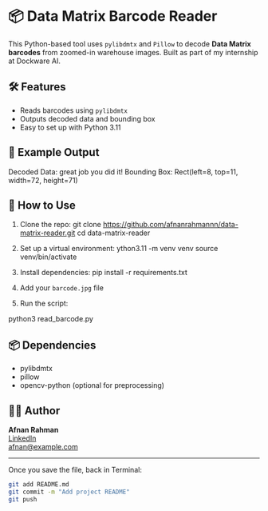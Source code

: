 # 📦 Data Matrix Barcode Reader

This Python-based tool uses `pylibdmtx` and `Pillow` to decode **Data Matrix barcodes** from zoomed-in warehouse images. Built as part of my internship at Dockware AI.

## 🛠️ Features

- Reads barcodes using `pylibdmtx`
- Outputs decoded data and bounding box
- Easy to set up with Python 3.11

## 🧪 Example Output

Decoded Data: great job you did it!
Bounding Box: Rect(left=8, top=11, width=72, height=71)


## 🚀 How to Use

1. Clone the repo:
git clone https://github.com/afnanrahmannn/data-matrix-reader.git
cd data-matrix-reader


2. Set up a virtual environment:
ython3.11 -m venv venv
source venv/bin/activate


3. Install dependencies:
pip install -r requirements.txt


4. Add your `barcode.jpg` file

5. Run the script:

python3 read_barcode.py


## 📦 Dependencies

- pylibdmtx
- pillow
- opencv-python (optional for preprocessing)

## 👨‍💻 Author

**Afnan Rahman**  
[LinkedIn](https://www.linkedin.com/in/afnanrahmanprofile/)  
[afnan@example.com](mailto:afnanrahmanbusiness@gmail.com)

---

Once you save the file, back in Terminal:

```bash
git add README.md
git commit -m "Add project README"
git push

